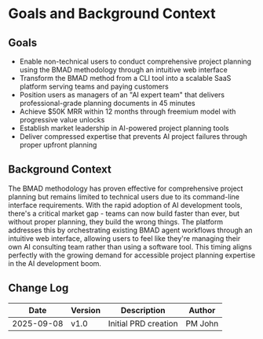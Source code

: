 # Goals and Background Context

## Goals
- Enable non-technical users to conduct comprehensive project planning using the BMAD methodology through an intuitive web interface
- Transform the BMAD method from a CLI tool into a scalable SaaS platform serving teams and paying customers
- Position users as managers of an "AI expert team" that delivers professional-grade planning documents in 45 minutes
- Achieve $50K MRR within 12 months through freemium model with progressive value unlocks
- Establish market leadership in AI-powered project planning tools
- Deliver compressed expertise that prevents AI project failures through proper upfront planning

## Background Context
The BMAD methodology has proven effective for comprehensive project planning but remains limited to technical users due to its command-line interface requirements. With the rapid adoption of AI development tools, there's a critical market gap - teams can now build faster than ever, but without proper planning, they build the wrong things. The platform addresses this by orchestrating existing BMAD agent workflows through an intuitive web interface, allowing users to feel like they're managing their own AI consulting team rather than using a software tool. This timing aligns perfectly with the growing demand for accessible project planning expertise in the AI development boom.

## Change Log
| Date | Version | Description | Author |
|------|---------|-------------|---------|
| 2025-09-08 | v1.0 | Initial PRD creation | PM John |
